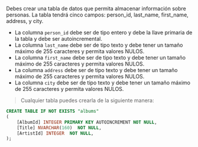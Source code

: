 Debes crear una tabla de datos que permita almacenar información sobre personas. La tabla tendrá cinco campos: person_id, last_name, first_name, address, y city.

- La columna `person_id` debe ser de tipo entero y debe la llave primaria de la tabla y debe ser autoincremental.
- La columna `last_name` debe ser de tipo texto y debe tener un tamaño máximo de 255 caracteres y permita valores NULOS.
- La columna `first_name` debe ser de tipo texto y debe tener un tamaño máximo de 255 caracteres y permita valores NULOS.
- La columna `address` debe ser de tipo texto y debe tener un tamaño máximo de 255 caracteres y permita valores NULOS.
- La columna `city` debe ser de tipo texto y debe tener un tamaño máximo de 255 caracteres y permita valores NULOS.

> Cualquier tabla puedes crearla de la siguiente manera:

```sql
CREATE TABLE IF NOT EXISTS "albums"
(
    [AlbumId] INTEGER PRIMARY KEY AUTOINCREMENT NOT NULL,
    [Title] NVARCHAR(160)  NOT NULL,
    [ArtistId] INTEGER  NOT NULL,
);
```
